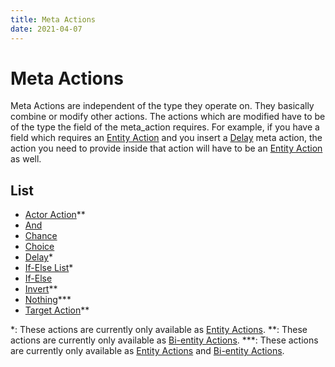```yaml
---
title: Meta Actions
date: 2021-04-07
---
```

# Meta Actions

Meta Actions are independent of the type they operate on. They basically combine or modify other actions. The actions which are modified have to be of the type the field of the meta_action requires. For example, if you have a field which requires an [Entity Action](entity_actions.md) and you insert a [Delay](delay) meta action, the action you need to provide inside that action will have to be an [Entity Action](entity_actions.md) as well.

## List

* [Actor Action](meta_actions/actor_action.md)\*\*
* [And](meta_actions/and.md)
* [Chance](meta_actions/chance.md)
* [Choice](meta_actions/choice.md)
* [Delay](meta_actions/delay.md)\*
* [If-Else List](meta_actions/if_else_list.md)\*
* [If-Else](meta_actions/if_else.md)
* [Invert](meta_actions/invert.md)\*\*
* [Nothing](meta_actions/nothing.md)\*\*\*
* [Target Action](meta_actions/target_action.md)\*\*

\*: These actions are currently only available as [Entity Actions](entity_actions.md).
\*\*: These actions are currently only available as [Bi-entity Actions](bientity_actions.md).
\*\*\*: These actions are currently only available as [Entity Actions](entity_actions.md) and [Bi-entity Actions](bientity_actions.md).
